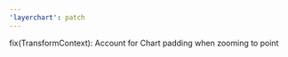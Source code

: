 ```yaml
---
'layerchart': patch
---
```


fix(TransformContext): Account for Chart padding when zooming to point
